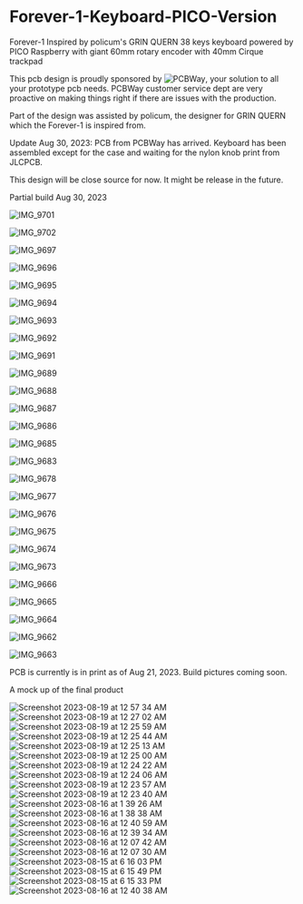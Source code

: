 # Forever-1-Keyboard-PICO-Version
Forever-1 Inspired by policum's GRIN QUERN 38 keys keyboard powered by PICO Raspberry with giant 60mm rotary encoder with 40mm Cirque trackpad

This pcb design is proudly sponsored by ![PCBWay](https://github.com/protieusz/Forever-1-Keyboard-PICO-Version/assets/118025702/bbe22106-d7fe-4c39-8834-8d2f6a2a8e67), your solution to all your prototype pcb needs. PCBWay customer service dept are very proactive on making things right if there are issues with the production.  

Part of the design was assisted by policum, the designer for GRIN QUERN which the Forever-1 is inspired from.

Update Aug 30, 2023: PCB from PCBWay has arrived. Keyboard has been assembled except for the case and waiting for the nylon knob print from JLCPCB.

This design will be close source for now.  It might be release in the future.

Partial build Aug 30, 2023

![IMG_9701](https://github.com/protieusz/Forever-1-Keyboard-PICO-Version/assets/118025702/71f28311-45e9-43c0-b6f3-2faa3c262a5e)

![IMG_9702](https://github.com/protieusz/Forever-1-Keyboard-PICO-Version/assets/118025702/47e650db-3694-423a-b035-e0b23c276f3f)

![IMG_9697](https://github.com/protieusz/Forever-1-Keyboard-PICO-Version/assets/118025702/160b28b9-3bcd-4532-bde0-5b68317ecbf7)

![IMG_9696](https://github.com/protieusz/Forever-1-Keyboard-PICO-Version/assets/118025702/5008541f-fcae-445f-b66a-262ab0bc51fa)

![IMG_9695](https://github.com/protieusz/Forever-1-Keyboard-PICO-Version/assets/118025702/c69cc2d8-aea8-43c8-85d8-4900a854014d)

![IMG_9694](https://github.com/protieusz/Forever-1-Keyboard-PICO-Version/assets/118025702/0f77934e-bee8-4f32-aa42-e0cd2d921436)

![IMG_9693](https://github.com/protieusz/Forever-1-Keyboard-PICO-Version/assets/118025702/bd0196fb-9d91-401c-a2b2-abfd4445de1d)

![IMG_9692](https://github.com/protieusz/Forever-1-Keyboard-PICO-Version/assets/118025702/d04e846c-b3cf-4099-9a0d-90ee987c84be)

![IMG_9691](https://github.com/protieusz/Forever-1-Keyboard-PICO-Version/assets/118025702/0809bc34-4ff8-42de-b43b-e433e3ba3a6a)

![IMG_9689](https://github.com/protieusz/Forever-1-Keyboard-PICO-Version/assets/118025702/0af20236-718a-414f-9ff0-7b544d5d161f)

![IMG_9688](https://github.com/protieusz/Forever-1-Keyboard-PICO-Version/assets/118025702/44fc5fa2-e1ab-4227-a60c-2890d5980911)

![IMG_9687](https://github.com/protieusz/Forever-1-Keyboard-PICO-Version/assets/118025702/512ddf9b-49e6-4c19-b131-34ad7d3d9f67)

![IMG_9686](https://github.com/protieusz/Forever-1-Keyboard-PICO-Version/assets/118025702/fedf821d-7c73-4aa0-8813-cb529417d497)

![IMG_9685](https://github.com/protieusz/Forever-1-Keyboard-PICO-Version/assets/118025702/32a0a3f9-248d-466a-bff2-5f50c5991bd6)

![IMG_9683](https://github.com/protieusz/Forever-1-Keyboard-PICO-Version/assets/118025702/ac169077-12fc-4083-8239-edb45cd8562a)

![IMG_9678](https://github.com/protieusz/Forever-1-Keyboard-PICO-Version/assets/118025702/d2b7fbf3-502f-4766-a8df-888e7cb3c552)

![IMG_9677](https://github.com/protieusz/Forever-1-Keyboard-PICO-Version/assets/118025702/d42cf4d8-323e-4ae9-bba4-de267062700f)

![IMG_9676](https://github.com/protieusz/Forever-1-Keyboard-PICO-Version/assets/118025702/d82a1d2d-db6c-459d-8be6-945d69120c99)

![IMG_9675](https://github.com/protieusz/Forever-1-Keyboard-PICO-Version/assets/118025702/e4ca2135-df32-4760-a6bb-094b5e748438)

![IMG_9674](https://github.com/protieusz/Forever-1-Keyboard-PICO-Version/assets/118025702/7a4076bf-5736-4478-8591-1dd55df10901)

![IMG_9673](https://github.com/protieusz/Forever-1-Keyboard-PICO-Version/assets/118025702/3566c8a6-29b6-4ffb-9c16-f2757917b6a4)

![IMG_9666](https://github.com/protieusz/Forever-1-Keyboard-PICO-Version/assets/118025702/8df1f2d9-b01a-4420-8ce1-8940d66548f1)

![IMG_9665](https://github.com/protieusz/Forever-1-Keyboard-PICO-Version/assets/118025702/302778f2-713c-44e9-981a-40f5b7c2b01b)

![IMG_9664](https://github.com/protieusz/Forever-1-Keyboard-PICO-Version/assets/118025702/59792601-6985-41de-9520-2b1a6f4bea71)

![IMG_9662](https://github.com/protieusz/Forever-1-Keyboard-PICO-Version/assets/118025702/433c11f5-fbc5-4762-9502-d11fd6184a68)

![IMG_9663](https://github.com/protieusz/Forever-1-Keyboard-PICO-Version/assets/118025702/5947d6cb-84a7-405d-bcea-f962b781c053)

PCB is currently is in print as of Aug 21, 2023.  Build pictures coming soon.

A mock up of the final product

![Screenshot 2023-08-19 at 12 57 34 AM](https://github.com/protieusz/Forever-1-Keyboard-PICO-Version/assets/118025702/8fe0c12b-5a86-4ac5-97f0-afd79e1f5611)
![Screenshot 2023-08-19 at 12 27 02 AM](https://github.com/protieusz/Forever-1-Keyboard-PICO-Version/assets/118025702/c25b369c-3d1b-4b9d-a073-f25bcf3e0b11)
![Screenshot 2023-08-19 at 12 25 59 AM](https://github.com/protieusz/Forever-1-Keyboard-PICO-Version/assets/118025702/de22581f-b93d-42e3-8103-9eb323eb95be)
![Screenshot 2023-08-19 at 12 25 44 AM](https://github.com/protieusz/Forever-1-Keyboard-PICO-Version/assets/118025702/ab33e731-e6dd-4cb7-82fa-c1deef452325)
![Screenshot 2023-08-19 at 12 25 13 AM](https://github.com/protieusz/Forever-1-Keyboard-PICO-Version/assets/118025702/767f5899-88f4-4ebb-9b7a-903fa11c7afb)
![Screenshot 2023-08-19 at 12 25 00 AM](https://github.com/protieusz/Forever-1-Keyboard-PICO-Version/assets/118025702/8800e614-b1ff-44a1-95ee-04b355ad311d)
![Screenshot 2023-08-19 at 12 24 22 AM](https://github.com/protieusz/Forever-1-Keyboard-PICO-Version/assets/118025702/2aed389a-83f6-40ab-9ca5-fe9942cf554e)
![Screenshot 2023-08-19 at 12 24 06 AM](https://github.com/protieusz/Forever-1-Keyboard-PICO-Version/assets/118025702/a3f91666-fed3-40fa-a617-bbc381de494f)
![Screenshot 2023-08-19 at 12 23 57 AM](https://github.com/protieusz/Forever-1-Keyboard-PICO-Version/assets/118025702/df0fbe27-8f74-4bfd-9336-89c8ffd52049)
![Screenshot 2023-08-19 at 12 23 40 AM](https://github.com/protieusz/Forever-1-Keyboard-PICO-Version/assets/118025702/c7aea2ee-2d17-4197-bc61-4e2e7194f23b)
![Screenshot 2023-08-16 at 1 39 26 AM](https://github.com/protieusz/Forever-1-Keyboard-PICO-Version/assets/118025702/b72b3bf4-b811-4029-af2b-e378e83fc233)
![Screenshot 2023-08-16 at 1 38 38 AM](https://github.com/protieusz/Forever-1-Keyboard-PICO-Version/assets/118025702/3e9f1be2-5476-45f3-a80c-1d36d1698301)
![Screenshot 2023-08-16 at 12 40 59 AM](https://github.com/protieusz/Forever-1-Keyboard-PICO-Version/assets/118025702/b7acc264-0835-433f-92ff-919853529abc)
![Screenshot 2023-08-16 at 12 39 34 AM](https://github.com/protieusz/Forever-1-Keyboard-PICO-Version/assets/118025702/f127e206-b2ef-4f78-8c99-5a4d72a3f1fe)
![Screenshot 2023-08-16 at 12 07 42 AM](https://github.com/protieusz/Forever-1-Keyboard-PICO-Version/assets/118025702/5746e9ab-a32d-43c8-934c-39331e727b30)
![Screenshot 2023-08-16 at 12 07 30 AM](https://github.com/protieusz/Forever-1-Keyboard-PICO-Version/assets/118025702/2f0bbc53-5490-4ab8-8a20-ebde90444a27)
![Screenshot 2023-08-15 at 6 16 03 PM](https://github.com/protieusz/Forever-1-Keyboard-PICO-Version/assets/118025702/486704c4-5a58-4c1e-ad21-516d58d1ce4f)
![Screenshot 2023-08-15 at 6 15 49 PM](https://github.com/protieusz/Forever-1-Keyboard-PICO-Version/assets/118025702/fdb48bd8-ab20-4ec9-bb61-63598b6d83b8)
![Screenshot 2023-08-15 at 6 15 33 PM](https://github.com/protieusz/Forever-1-Keyboard-PICO-Version/assets/118025702/c4d6c5ec-c4a3-44a9-90d7-17ba97e460e7)
![Screenshot 2023-08-16 at 12 40 38 AM](https://github.com/protieusz/Forever-1-Keyboard-PICO-Version/assets/118025702/24479cfe-5471-40bb-b52c-8cc10851b5e9)

